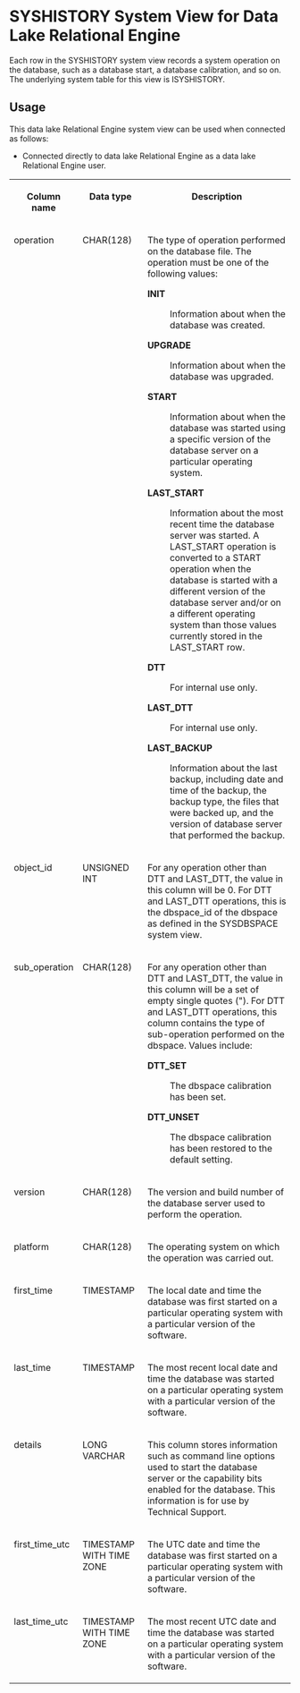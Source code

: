 <!-- loio3be8d1f26c5f10149c6fec07f3fa8f8e -->

# SYSHISTORY System View for Data Lake Relational Engine

Each row in the SYSHISTORY system view records a system operation on the database, such as a database start, a database calibration, and so on. The underlying system table for this view is ISYSHISTORY.



<a name="loio3be8d1f26c5f10149c6fec07f3fa8f8e__section_v1w_qbq_b4b"/>

## Usage

This data lake Relational Engine system view can be used when connected as follows:

-   Connected directly to data lake Relational Engine as a data lake Relational Engine user.




<table>
<tr>
<th valign="top">

Column name

</th>
<th valign="top">

Data type

</th>
<th valign="top">

Description

</th>
</tr>
<tr>
<td valign="top">

operation

</td>
<td valign="top">

CHAR\(128\)

</td>
<td valign="top">

The type of operation performed on the database file. The operation must be one of the following values:


<dl>
<dt><b>

INIT

</b></dt>
<dd>

Information about when the database was created.



</dd><dt><b>

UPGRADE

</b></dt>
<dd>

Information about when the database was upgraded.



</dd><dt><b>

START

</b></dt>
<dd>

Information about when the database was started using a specific version of the database server on a particular operating system.



</dd><dt><b>

LAST\_START

</b></dt>
<dd>

Information about the most recent time the database server was started. A LAST\_START operation is converted to a START operation when the database is started with a different version of the database server and/or on a different operating system than those values currently stored in the LAST\_START row.



</dd><dt><b>

DTT

</b></dt>
<dd>

For internal use only.



</dd><dt><b>

LAST\_DTT

</b></dt>
<dd>

For internal use only.



</dd><dt><b>

LAST\_BACKUP

</b></dt>
<dd>

Information about the last backup, including date and time of the backup, the backup type, the files that were backed up, and the version of database server that performed the backup.



</dd>
</dl>



</td>
</tr>
<tr>
<td valign="top">

object\_id

</td>
<td valign="top">

UNSIGNED INT

</td>
<td valign="top">

For any operation other than DTT and LAST\_DTT, the value in this column will be 0. For DTT and LAST\_DTT operations, this is the dbspace\_id of the dbspace as defined in the SYSDBSPACE system view.

</td>
</tr>
<tr>
<td valign="top">

sub\_operation

</td>
<td valign="top">

CHAR\(128\)

</td>
<td valign="top">

For any operation other than DTT and LAST\_DTT, the value in this column will be a set of empty single quotes \("\). For DTT and LAST\_DTT operations, this column contains the type of sub-operation performed on the dbspace. Values include:


<dl>
<dt><b>

DTT\_SET

</b></dt>
<dd>

The dbspace calibration has been set.



</dd><dt><b>

DTT\_UNSET

</b></dt>
<dd>

The dbspace calibration has been restored to the default setting.



</dd>
</dl>



</td>
</tr>
<tr>
<td valign="top">

version

</td>
<td valign="top">

CHAR\(128\)

</td>
<td valign="top">

The version and build number of the database server used to perform the operation.

</td>
</tr>
<tr>
<td valign="top">

platform

</td>
<td valign="top">

CHAR\(128\)

</td>
<td valign="top">

The operating system on which the operation was carried out.

</td>
</tr>
<tr>
<td valign="top">

first\_time

</td>
<td valign="top">

TIMESTAMP

</td>
<td valign="top">

The local date and time the database was first started on a particular operating system with a particular version of the software.

</td>
</tr>
<tr>
<td valign="top">

last\_time

</td>
<td valign="top">

TIMESTAMP

</td>
<td valign="top">

The most recent local date and time the database was started on a particular operating system with a particular version of the software.

</td>
</tr>
<tr>
<td valign="top">

details

</td>
<td valign="top">

LONG VARCHAR

</td>
<td valign="top">

This column stores information such as command line options used to start the database server or the capability bits enabled for the database. This information is for use by Technical Support.

</td>
</tr>
<tr>
<td valign="top">

first\_time\_utc

</td>
<td valign="top">

TIMESTAMP WITH TIME ZONE

</td>
<td valign="top">

The UTC date and time the database was first started on a particular operating system with a particular version of the software.

</td>
</tr>
<tr>
<td valign="top">

last\_time\_utc

</td>
<td valign="top">

TIMESTAMP WITH TIME ZONE

</td>
<td valign="top">

The most recent UTC date and time the database was started on a particular operating system with a particular version of the software.

</td>
</tr>
</table>

